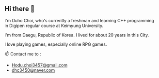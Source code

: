 ## Hi there 👋

I'm Duho Choi, who's currently a freshman and learning C++ programming in Digipen regular course at Keimyung University. 

I'm from Daegu, Republic of Korea. I lived for about 20 years in this City. 

I love playing games, especially online RPG games. 

📫 Contact me to : 
- Hodu.choi3457@gmail.com
- dhc3450@naver.com

<!--
**Duho-Choi/Duho-Choi** is a ✨ _special_ ✨ repository because its `README.md` (this file) appears on your GitHub profile.

Here are some ideas to get you started:

- 🔭 I’m currently working on ...
- 🌱 I’m currently learning ...
- 👯 I’m looking to collaborate on ...
- 🤔 I’m looking for help with ...
- 💬 Ask me about ...
- 📫 How to reach me: ...
- 😄 Pronouns: ...
- ⚡ Fun fact: ...
-->
